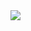 <img src="https://capsule-render.vercel.app/api?type=venom&color=7BD1D2&height=150&section=header&text=1025" />
